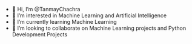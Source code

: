 - 👋 Hi, I’m @TanmayChachra
- 👀 I’m interested in Machine Learning and Artificial Intelligence
- 🌱 I’m currently learning Machine Learning
- 💞️ I’m looking to collaborate on Machine Learning projects and Python Development Projects


<!---
TanmayChachra/TanmayChachra is a ✨ special ✨ repository because its `README.md` (this file) appears on your GitHub profile.
You can click the Preview link to take a look at your changes.
--->
